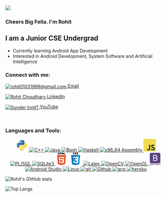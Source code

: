 ![](dunderinnit_1.gif)
 
### Cheers Big Fella. I'm Rohit

## I am a Junior CSE Undergrad
- Currently learning Android App Development
- Interested in Android Development, System Software and Artificial Intelligence

### Connect with me:

<p align="center">

<a href="mailto:rohit01031999@gmail.com" target="blank"><img align="center" src="https://1000logos.net/wp-content/uploads/2018/05/Gmail-logo.png" alt="rohit01031999@gmail.com" height="25" width="25" /> [Email](mailto:rohit01031999@gmail.com)


<a href="https://www.linkedin.com/in/rohit-choudhary-26739520a/" target="blank"><img align="center" src="https://icon-library.com/images/linkedin-icon-eps/linkedin-icon-eps-29.jpg" alt="Rohit Choudhary" height="25" width="25" /> [LinkedIn](https://www.linkedin.com/in/rohit-choudhary-26739520a//)

<a href="https://www.youtube.com/channel/UCiD2Db1F3ADiG5SxaModQ-A" target="blank"><img align="center" src="https://www.vectorlogo.zone/logos/youtube/youtube-icon.svg" alt="Dunder Innit?" height="25" width="25" />  [YouTube](https://www.youtube.com/channel/UCiD2Db1F3ADiG5SxaModQ-A)
</p>

<br />

### Languages and Tools:

<p align="center">
<a href="https://www.python.org" target="_blank"> <img src="https://raw.githubusercontent.com/devicons/devicon/master/icons/python/python-original.svg" alt="python" width="40" height="40"/> </a> <a href="https://en.wikipedia.org/wiki/C%2B%2B" target="_blank"> <img src="https://upload.wikimedia.org/wikipedia/commons/thumb/1/18/ISO_C%2B%2B_Logo.svg/1200px-ISO_C%2B%2B_Logo.svg.png" alt="C++" width="40" height="40"/> </a> <a href="https://www.oracle.com/java/technologies/" target="_blank"> <img src="https://www.vectorlogo.zone/logos/java/java-icon.svg" alt="Java" width="40" height="40"/> </a> <a href="https://www.gnu.org/software/bash/" target="_blank"> <img src="https://www.vectorlogo.zone/logos/gnu_bash/gnu_bash-icon.svg" alt="Bash" width="40" height="40"/> </a> <a href="https://www.haskell.org/" target="_blank"> <img src="https://www.vectorlogo.zone/logos/haskell/haskell-icon.svg" alt="Haskell" width="40" height="40"/> </a> <a href="https://en.wikipedia.org/wiki/Assembly_language" target="_blank"> <img src="https://static.thenounproject.com/png/762420-200.png" alt="x86_64 Assembly" width="40" height="40"/> </a> <a href="https://developer.mozilla.org/en-US/docs/Web/JavaScript" target="_blank"> <img src="https://raw.githubusercontent.com/devicons/devicon/master/icons/javascript/javascript-original.svg" alt="javascript" width="40" height="40"/> </a> <a href="https://www.oracle.com/in/database/technologies/appdev/plsql.html" target="_blank"> <img src="https://e7.pngegg.com/pngimages/571/112/png-clipart-microsoft-sql-server-oracle-database-computer-icons-oracle-sql-developer-sql-developer-icon-text-logo-thumbnail.png" alt="PL/SQL" width="40" height="40"/> </a> <a href="https://www.sqlite.org/index.html" target="_blank"> <img src="https://www.vectorlogo.zone/logos/sqlite/sqlite-icon.svg" alt="SQLite3" width="40" height="40"/> </a> <a href="https://www.w3.org/html/" target="_blank"> <img src="https://raw.githubusercontent.com/devicons/devicon/master/icons/html5/html5-original-wordmark.svg" alt="html5" width="40" height="40"/> </a>  <a href="https://www.w3schools.com/css/" target="_blank"> <img src="https://raw.githubusercontent.com/devicons/devicon/master/icons/css3/css3-original-wordmark.svg" alt="css3" width="40" height="40"/> </a> <a href="https://www.latex-project.org/" target="_blank"> <img src="https://upload.wikimedia.org/wikipedia/commons/thumb/9/92/LaTeX_logo.svg/800px-LaTeX_logo.svg.png" alt="Latex" width="40" height="40"/> </a> <a href="https://opencv.org/" target="_blank"> <img src="https://www.vectorlogo.zone/logos/opencv/opencv-icon.svg" alt="OpenCV" width="40" height="40"/> </a> <a href="https://www.opengl.org/" target="_blank"> <img src="https://upload.wikimedia.org/wikipedia/commons/thumb/e/e9/Opengl-logo.svg/2560px-Opengl-logo.svg.png" alt="OpenGL" width="40" height="40"/> </a> <a href="https://getbootstrap.com" target="_blank"> <img src="https://raw.githubusercontent.com/devicons/devicon/master/icons/bootstrap/bootstrap-plain-wordmark.svg" alt="bootstrap" width="40" height="40"/> </a> <a href="https://developer.android.com/about" target="_blank"> <img src="https://upload.vectorlogo.zone/logos/android_studio/images/7e1c4157-703e-4a97-a776-96d407fc6580.svg" alt="Android Studio" width="40" height="40"/> </a> <a href="https://en.wikipedia.org/wiki/Linux" target="_blank"> <img src="https://www.vectorlogo.zone/logos/linux/linux-icon.svg" alt="Linux" width="40" height="40"/> </a> <a href="https://git-scm.com/" target="_blank"> <img src="https://www.vectorlogo.zone/logos/git-scm/git-scm-icon.svg" alt="git" width="40" height="40"/> </a> <a href="https://github.com/" target="_blank"> <img src="https://www.vectorlogo.zone/logos/github/github-tile.svg" alt="Github" width="40" height="40"/> </a> <a href="https://cloud.google.com" target="_blank"> <img src="https://www.vectorlogo.zone/logos/google_cloud/google_cloud-icon.svg" alt="gcp" width="40" height="40"/> </a> <a href="https://heroku.com" target="_blank"> <img src="https://www.vectorlogo.zone/logos/heroku/heroku-icon.svg" alt="heroku" width="40" height="40"/> </a>

<!-- <a href="" target="_blank"> <img src="" alt="" width="40" height="40"/> </a> -->
</p>

![Rohit's GitHub stats](https://github-readme-stats.vercel.app/api?username=Zombiesalad1337&count_private=true&show_icons=true&theme=radical)

![Top Langs](https://github-readme-stats.vercel.app/api/top-langs/?username=Zombiesalad1337&layout=compact&langs_count=8&count_private=true&theme=radical)

